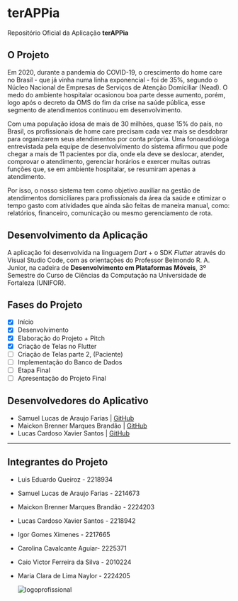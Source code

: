 # terAPPia
 Repositório Oficial da Aplicação **terAPPia**
## O Projeto
Em 2020, durante a pandemia do COVID-19, o crescimento do home care no Brasil - que já vinha numa linha exponencial - foi de 35%, segundo o Núcleo Nacional de Empresas de Serviços de Atenção Domiciliar (Nead). O medo do ambiente hospitalar ocasionou boa parte desse aumento, porém, logo após o decreto da OMS do fim da crise na saúde pública, esse segmento de atendimentos continuou em desenvolvimento.

Com uma população idosa de mais de 30 milhões, quase 15% do país, no Brasil, os profissionais de home care precisam cada vez mais se desdobrar para organizarem seus atendimentos por conta própria. Uma fonoaudióloga entrevistada pela equipe de desenvolvimento do sistema afirmou que pode chegar a mais de 11 pacientes por dia, onde ela deve se deslocar, atender, comprovar o atendimento, gerenciar horários e exercer muitas outras funções que, se em ambiente hospitalar, se resumiram apenas a atendimento.

Por isso, o nosso sistema tem como objetivo auxiliar na gestão de atendimentos domiciliares para profissionais da área da saúde e otimizar o tempo gasto com atividades que ainda são feitas de maneira manual, como: relatórios, financeiro, comunicação ou mesmo gerenciamento de rota.

## Desenvolvimento da Aplicação
A aplicação foi desenvolvida na linguagem _Dart_ + o SDK _Flutter_ através do Visual Studio Code, com as orientações do Professor Belmondo R. A. Junior, na cadeira de **Desenvolvimento em Plataformas Móveis**, 3º Semestre do Curso de Ciências da Computação na Universidade de Fortaleza (UNIFOR).

## Fases do Projeto
- [x] Início
- [x] Desenvolvimento
- [x] Elaboração do Projeto + Pitch
- [x] Criação de Telas no Flutter
- [ ] Criação de Telas parte 2, (Paciente)
- [ ] Implementação do Banco de Dados
- [ ] Etapa Final
- [ ] Apresentação do Projeto Final

## Desenvolvedores do Aplicativo
* Samuel Lucas de Araujo Farias | [GitHub](https://github.com/slucas04)
* Maickon Brenner Marques Brandão | [GitHub](https://github.com/MaickonBrenner)
* Lucas Cardoso Xavier Santos | [GitHub](https://google.com)

***

## Integrantes do Projeto
* Luis Eduardo Queiroz - 2218934
* Samuel Lucas de Araujo Farias - 2214673
* Maickon Brenner Marques Brandão - 2224203
* Lucas Cardoso Xavier Santos - 2218942
* Igor Gomes Ximenes - 2217665
* Carolina Cavalcante Aguiar- 2225371
* Caio Victor Ferreira da Silva - 2010224
* Maria Clara de Lima Naylor - 2224205

  ![logoprofissional](https://github.com/MaickonBrenner/terAPPia/assets/125760593/2e31de7e-3e67-488d-a659-ca1fb2b5173e)
